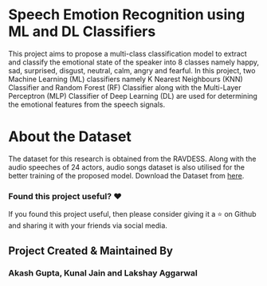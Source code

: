 # Speech Emotion Recognition using ML and DL Classifiers
This project aims to propose a multi-class classification model to extract and classify the emotional state of the speaker into 8 classes namely happy, sad, surprised, disgust, neutral, calm, angry and fearful. In this project, two Machine Learning (ML) classifiers namely K Nearest Neighbours (KNN) Classifier and Random Forest (RF) Classifier along with the Multi-Layer Perceptron (MLP) Classifier of Deep Learning (DL) are used for determining the emotional features from the speech signals. 

# About the Dataset
The dataset for this research is obtained from the RAVDESS. Along with the audio speeches of 24 actors, audio songs dataset is also utilised for the better training of the proposed model.
Download the Dataset from [here](https://zenodo.org/record/1188976#.XxnUwp4zbIU).


### Found this project useful? :heart:

If you found this project useful, then please consider giving it a :star: on Github and sharing it with your friends via social media.

## Project Created & Maintained By

### Akash Gupta, Kunal Jain and Lakshay Aggarwal
